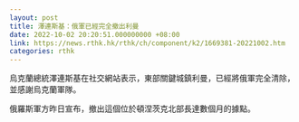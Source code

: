 ```yaml
---
layout: post
title: 澤連斯基：俄軍已經完全撤出利曼
date: 2022-10-02 20:20:51.000000000 +08:00
link: https://news.rthk.hk/rthk/ch/component/k2/1669381-20221002.htm
categories: rthk
---
```


烏克蘭總統澤連斯基在社交網站表示，東部關鍵城鎮利曼，已經將俄軍完全清除，並感謝烏克蘭軍隊。

俄羅斯軍方昨日宣布，撤出這個位於頓涅茨克北部長達數個月的據點。
